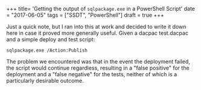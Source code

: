 +++
title=  'Getting the output of `sqlpackage.exe` in a PowerShell Script'
date =  "2017-06-05"
tags = ["SSDT", "PowerShell"]
draft = true
+++

Just a quick note, but I ran into this at work and decided to write it down here in case it proved more generally useful. Given a dacpac test.dacpac and a simple deploy and test script:

```
sqlpackage.exe /Action:Publish 

```

The problem we encountered was that in the event the deployment failed, the script would continue regardless, resulting in a "false positive" for the deployment and a "false negative" for the tests, neither of which is a particularly desirable outcome.